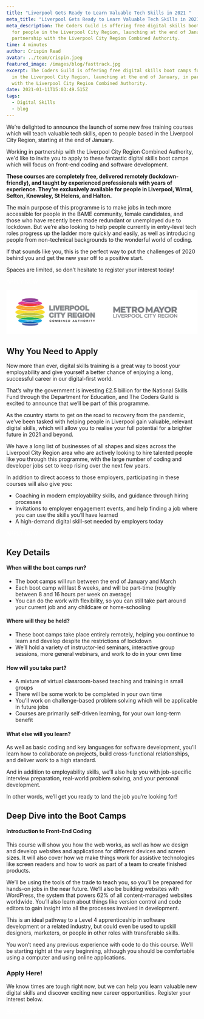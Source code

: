 ```yaml
---
title: "Liverpool Gets Ready to Learn Valuable Tech Skills in 2021 "
meta_title: "Liverpool Gets Ready to Learn Valuable Tech Skills in 2021 "
meta_description: The Coders Guild is offering free digital skills boot camps
  for people in the Liverpool City Region, launching at the end of January, in
  partnership with the Liverpool City Region Combined Authority.
time: 4 minutes
author: Crispin Read
avatar: ../team/crispin.jpeg
featured_image: /images/blog/fasttrack.jpg
excerpt: The Coders Guild is offering free digital skills boot camps for people
  in the Liverpool City Region, launching at the end of January, in partnership
  with the Liverpool City Region Combined Authority.
date: 2021-01-11T15:03:49.515Z
tags:
  - Digital Skills
  - blog
---
```

We’re delighted to announce the launch of some new free training courses which will teach valuable tech skills, open to people based in the Liverpool City Region, starting at the end of January.

Working in partnership with the Liverpool City Region Combined Authority, we'd like to invite you to apply to these fantastic digital skills boot camps which will focus on front-end coding and software development. 

**These courses are completely free, delivered remotely (lockdown-friendly), and taught by experienced professionals with years of experience. They're exclusively available for people in Liverpool, Wirral, Sefton, Knowsley, St Helens, and Halton.** 

The main purpose of this programme is to make jobs in tech more accessible for people in the BAME community, female candidates, and those who have recently been made redundant or unemployed due to lockdown. But we’re also looking to help people currently in entry-level tech roles progress up the ladder more quickly and easily, as well as introducing people from non-technical backgrounds to the wonderful world of coding.

If that sounds like you, this is the perfect way to put the challenges of 2020 behind you and get the new year off to a positive start.

Spaces are limited, so don’t hesitate to register your interest today!  

<p><a href="https://lcr-front-end.tcg.camp/apply/" class="mt-auto inline-block py-2 px-4 bg-blue-200 text-white text-md font-bold font-heading rounded text-white" style="color: white">APPLY NOW <i class="align-middle ml-2 text-white fas fa-angle-right text-md leading-md" aria-hidden="true"></i></a></p>

![Logos: Liverpool City Region Combined Authority and Metro Mayor Liverpool City Region](/images/blog/lcrca-logo.jpg)

## Why You Need to Apply

Now more than ever, digital skills training is a great way to boost your employability and give yourself a better chance of enjoying a long, successful career in our digital-first world.

That’s why the government is investing £2.5 billion for the National Skills Fund through the Department for Education, and The Coders Guild is excited to announce that we’ll be part of this programme.

As the country starts to get on the road to recovery from the pandemic, we’ve been tasked with helping people in Liverpool gain valuable, relevant digital skills, which will allow you to realise your full potential for a brighter future in 2021 and beyond.

We have a long list of businesses of all shapes and sizes across the Liverpool City Region area who are actively looking to hire talented people like you through this programme, with the large number of coding and developer jobs set to keep rising over the next few years.

In addition to direct access to those employers, participating in these courses will also give you:

* Coaching in modern employability skills, and guidance through hiring processes
* Invitations to employer engagement events, and help finding a job where you can use the skills you’ll have learned
* A high-demand digital skill-set needed by employers today 

<p><a href="https://lcr-front-end.tcg.camp/apply/" class="mt-auto inline-block py-2 px-4 bg-blue-200 text-white text-md font-bold font-heading rounded text-white" style="color: white">APPLY NOW <i class="align-middle ml-2 text-white fas fa-angle-right text-md leading-md" aria-hidden="true"></i></a></p>

## Key Details

#### When will the boot camps run?

* The boot camps will run between the end of January and March 
* Each boot camp will last 8 weeks, and will be part-time (roughly between 8 and 16 hours per week on average)
* You can do the work with flexibility, so you can still take part around your current job and any childcare or home-schooling 

#### Where will they be held?

* These boot camps take place entirely remotely, helping you continue to learn and develop despite the restrictions of lockdown
* We’ll hold a variety of instructor-led seminars, interactive group sessions, more general webinars, and work to do in your own time

#### How will you take part?

* A mixture of virtual classroom-based teaching and training in small groups 
* There will be some work to be completed in your own time
* You’ll work on challenge-based problem solving which will be applicable in future jobs
* Courses are primarily self-driven learning, for your own long-term benefit

#### What else will you learn?

As well as basic coding and key languages for software development, you’ll learn how to collaborate on projects, build cross-functional relationships, and deliver work to a high standard.

And in addition to employability skills, we’ll also help you with job-specific interview preparation, real-world problem solving, and your personal development.

In other words, we’ll get you ready to land the job you’re looking for!

## Deep Dive into the Boot Camps

#### Introduction to Front-End Coding 

This course will show you how the web works, as well as how we design and develop websites and applications for different devices and screen sizes. It will also cover how we make things work for assistive technologies like screen readers and how to work as part of a team to create finished products. 

We’ll be using the tools of the trade to teach you, so you’ll be prepared for hands-on jobs in the near future. We’ll also be building websites with WordPress, the system that powers 62% of all content-managed websites worldwide. You’ll also learn about things like version control and code editors to gain insight into all the processes involved in development. 

This is an ideal pathway to a Level 4 apprenticeship in software development or a related industry, but could even be used to upskill designers, marketers, or people in other roles with transferable skills.

You won’t need any previous experience with code to do this course. We’ll be starting right at the very beginning, although you should be comfortable using a computer and using online applications. 

<!--
#### Web and App Development with JavaScript and APIs 

The ability to build websites and applications using the JAMStack is something that is in high demand among employers right now, and that demand is only set to continue rising over the next few years. 

With that in mind, this course is ideal for anyone with a basic knowledge of HTML and CSS looking to embrace the future of coding and move forward into a more successful career.

“JAMstack is an architecture designed to make the web faster, more secure, and easier to scale. It builds on many of the tools and workflows which developers love, and which bring maximum productivity.”

On this course, we’ll be recapping the fundamentals of HTML and CSS, as well as teaching accessibility and responsive design principles. We’ll also be looking at how to solve problems with JavaScript, and explore the tools and frameworks which you’ll use to master the skills of modern development.

This is a course for people wanting to move to progress from beginner status coding to launch an exciting new career. Whether you’re just getting started and have dabbled in HTML and CSS before, or are already working in a basic developer role in different languages, this is a great opportunity to learn valuable new skills fast.
-->

### Apply Here!

We know times are tough right now, but we can help you learn valuable new digital skills and discover exciting new career opportunities. Register your interest below. 

<p><a href="https://lcr-front-end.tcg.camp/apply/" class="mt-auto inline-block py-2 px-4 bg-blue-200 text-white text-md font-bold font-heading rounded text-white" style="color: white">APPLY NOW <i class="align-middle ml-2 text-white fas fa-angle-right text-md leading-md" aria-hidden="true"></i></a></p>